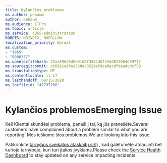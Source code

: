 ```yaml
---
title: Kylančios problemos
ms.author: pebaum
author: pebaum
ms.audience: ITPro
ms.topic: article
ms.service: o365-administration
ROBOTS: NOINDEX, NOFOLLOW
localization_priority: Normal
ms.custom:
- "1965"
- "9000337"
ms.openlocfilehash: 25aa596d548e01d8f355448f33dd873064d597f7
ms.sourcegitcommit: c6692ce0fa1358ec3529e59ca0ecdfdea4cdc759
ms.translationtype: MT
ms.contentlocale: lt-LT
ms.lasthandoff: 09/15/2020
ms.locfileid: "47797700"
---
```

# <a name="emerging-issue"></a><span data-ttu-id="82144-102">Kylančios problemos</span><span class="sxs-lookup"><span data-stu-id="82144-102">Emerging Issue</span></span>

<span data-ttu-id="82144-103">Keli Klientai skundėsi problema, panaši į tai, ką jūs pranešėte.</span><span class="sxs-lookup"><span data-stu-id="82144-103">Several customers have complained about a problem similar to what you are reporting.</span></span> <span data-ttu-id="82144-104">Mes ieškome šios problemos.</span><span class="sxs-lookup"><span data-stu-id="82144-104">We are looking into this issue.</span></span>

<span data-ttu-id="82144-105">Patikrinkite [tarnybos sveikatos ataskaitų sritį](https://admin.microsoft.com/adminportal/home#/servicehealth) , kad galėtumėte atnaujinti bet kurioje tarnyboje, kuri turi įtakos įvykiams.</span><span class="sxs-lookup"><span data-stu-id="82144-105">Please check the [Service Health Dashboard](https://admin.microsoft.com/adminportal/home#/servicehealth) to stay updated on any service impacting incidents.</span></span>
